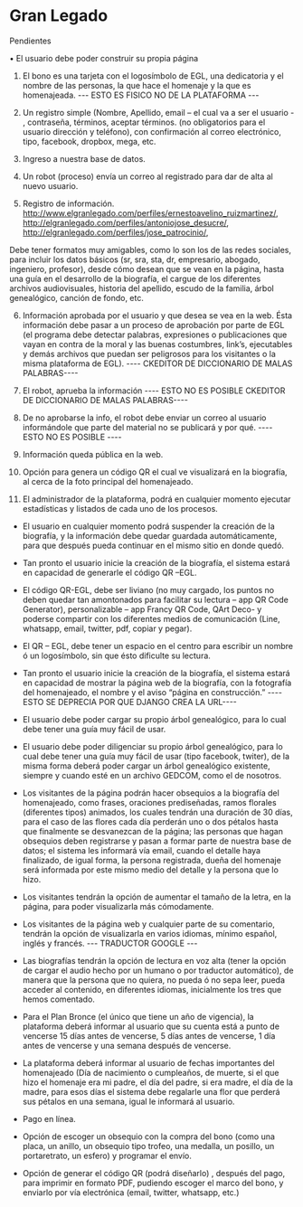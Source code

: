 # Gran Legado

Pendientes

•	El usuario debe poder construir su propia página

1.	El bono es una tarjeta con el logosímbolo de EGL, una dedicatoria y el nombre de las personas, la que hace el homenaje y la que es homenajeada.
--- ESTO ES FISICO NO DE LA PLATAFORMA ---


2.	Un registro simple (Nombre, Apellido, email – el cual va a ser el usuario - , contraseña, términos, aceptar términos. (no obligatorios para el usuario dirección y teléfono), con confirmación al correo electrónico, tipo, facebook, dropbox, mega, etc.

3.	Ingreso a nuestra base de datos.

4.	Un robot (proceso) envía un correo al registrado para dar de alta al nuevo usuario.

5.	Registro de información. http://www.elgranlegado.com/perfiles/ernestoavelino_ruizmartinez/, http://elgranlegado.com/perfiles/antoniojose_desucre/,   http://elgranlegado.com/perfiles/jose_patrocinio/, 

Debe tener formatos muy amigables, como lo son los de las redes sociales, para incluir los datos básicos (sr, sra, sta, dr, empresario, abogado, ingeniero, profesor), desde cómo desean que se vean en la página, hasta una guía en el desarrollo de la biografía, el cargue de los diferentes  archivos audiovisuales, historia del apellido, escudo de la familia, árbol genealógico, canción de fondo, etc.

6.	Información aprobada por el usuario y que desea se vea en la web. Ésta información debe pasar a un proceso de aprobación por parte de EGL (el programa debe detectar palabras, expresiones o publicaciones que vayan en contra de la moral y las buenas costumbres, link’s, ejecutables y demás archivos que puedan ser peligrosos para los visitantes o la misma plataforma de EGL).
---- CKEDITOR DE DICCIONARIO DE MALAS PALABRAS----

7.	El robot, aprueba la información 
---- ESTO NO ES POSIBLE CKEDITOR DE DICCIONARIO DE MALAS PALABRAS----

8.	De no aprobarse la info, el robot debe enviar un correo al usuario informándole que parte del material no se publicará y por qué. 
---- ESTO NO ES POSIBLE ----

9.	Información queda pública en la web.

10.	Opción para genera un código QR el cual ve visualizará en la biografía, al cerca de la foto principal del homenajeado.

11.	El administrador de la plataforma, podrá en cualquier momento ejecutar estadísticas y listados de cada uno de los procesos. 

-	El usuario en cualquier momento podrá suspender la creación de la biografía, y la información debe quedar guardada automáticamente, para que después pueda continuar en el mismo sitio en donde quedó.

-	Tan pronto el usuario inicie la creación de la biografía, el sistema estará en capacidad de generarle el código QR –EGL.

-	El código QR-EGL, debe ser liviano (no muy cargado, los puntos no deben quedar tan amontonados para facilitar su lectura – app QR Code Generator), personalizable – app Francy QR Code, QArt Deco- y poderse compartir con los diferentes medios de comunicación (Line, whatsapp, email, twitter, pdf, copiar y pegar).

-	El QR – EGL, debe tener un espacio en el centro para escribir un nombre ó un logosímbolo, sin que ésto dificulte su lectura.

-	Tan pronto el usuario inicie la creación de la biografía, el sistema estará en capacidad de mostrar la página web de la biografía, con la fotografía del homenajeado, el nombre y el aviso “página en construcción.”
---- ESTO SE DEPRECIA POR QUE DJANGO CREA LA URL----

-	El usuario debe poder cargar su propio árbol genealógico, para lo cual debe tener una guía muy fácil de usar.

-	El usuario debe poder diligenciar su propio árbol genealógico, para lo cual debe tener una guía muy fácil de usar (tipo facebook, twiter), de la misma forma deberá poder cargar un árbol genealógico existente, siempre y cuando esté en un archivo GEDCOM, como el de nosotros.

-	Los visitantes de la página podrán hacer obsequios a la biografía del homenajeado, como frases, oraciones prediseñadas, ramos florales (diferentes tipos)  animados, los cuales tendrán una duración de 30 días, para el caso de las flores cada día perderán uno o dos pétalos hasta que finalmente se desvanezcan de la página; las personas que hagan obsequios deben registrarse y pasan a formar parte de nuestra base de datos; el sistema les informará vía email,  cuando el detalle haya finalizado, de igual forma, la persona registrada, dueña del homenaje será informada por este mismo medio del detalle y la persona que lo hizo.

-	Los visitantes tendrán la opción de aumentar el tamaño de la letra, en la página, para poder visualizarla más cómodamente.

-	Los visitantes de la página web y cualquier parte de su comentario, tendrán la opción de visualizarla en varios idiomas, mínimo español, inglés y francés.
--- TRADUCTOR GOOGLE ---

-	Las biografías tendrán la opción de lectura en voz alta (tener la opción de cargar el audio hecho por un humano o por traductor automático), de manera que la persona que no quiera, no pueda ó no sepa leer, pueda acceder al contenido, en diferentes idiomas, inicialmente los tres que hemos comentado.


-	Para el Plan Bronce (el único que tiene un año de vigencia), la plataforma deberá informar al usuario que su cuenta está a punto de vencerse 15 días antes de vencerse, 5 días antes de vencerse, 1 día antes de vencerse y una semana después de vencerse.


-	La plataforma deberá informar al usuario de fechas importantes del homenajeado (Día de nacimiento o cumpleaños, de muerte,  si el que hizo el homenaje era mi padre, el día del padre, si era madre, el día de la madre, para esos días el sistema debe regalarle una flor que perderá sus pétalos en una semana, igual le informará al usuario.

-	Pago en línea.

-	Opción de escoger un obsequio con la compra del bono (como una placa, un anillo, un obsequio tipo trofeo, una medalla, un posillo, un portaretrato, un esfero) y programar el envío.

-	Opción de generar el código QR (podrá diseñarlo) , después del pago, para imprimir en formato PDF, pudiendo escoger el marco del bono, y enviarlo por vía electrónica (email, twitter, whatsapp, etc.) 
